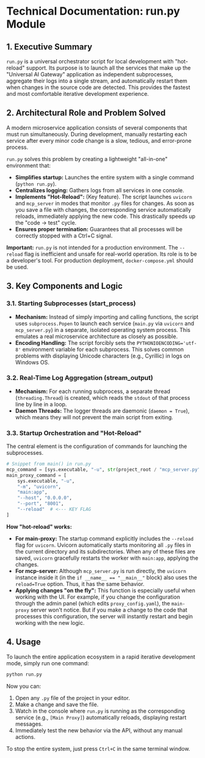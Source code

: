 # Technical Documentation: run.py Module

## 1. Executive Summary

`run.py` is a universal orchestrator script for local development with "hot-reload" support. Its purpose is to launch all the services that make up the "Universal AI Gateway" application as independent subprocesses, aggregate their logs into a single stream, and automatically restart them when changes in the source code are detected. This provides the fastest and most comfortable iterative development experience.

## 2. Architectural Role and Problem Solved

A modern microservice application consists of several components that must run simultaneously. During development, manually restarting each service after every minor code change is a slow, tedious, and error-prone process.

`run.py` solves this problem by creating a lightweight "all-in-one" environment that:
*   **Simplifies startup:** Launches the entire system with a single command (`python run.py`).
*   **Centralizes logging:** Gathers logs from all services in one console.
*   **Implements "Hot-Reload":** (Key feature). The script launches `uvicorn` and `mcp_server` in modes that monitor `.py` files for changes. As soon as you save a file with changes, the corresponding service automatically reloads, immediately applying the new code. This drastically speeds up the "code -> test" cycle.
*   **Ensures proper termination:** Guarantees that all processes will be correctly stopped with a Ctrl+C signal.

**Important:** `run.py` is not intended for a production environment. The `--reload` flag is inefficient and unsafe for real-world operation. Its role is to be a developer's tool. For production deployment, `docker-compose.yml` should be used.

## 3. Key Components and Logic

### 3.1. Starting Subprocesses (start_process)

*   **Mechanism:** Instead of simply importing and calling functions, the script uses `subprocess.Popen` to launch each service (`main.py` via `uvicorn` and `mcp_server.py`) in a separate, isolated operating system process. This emulates a real microservice architecture as closely as possible.
*   **Encoding Handling:** The script forcibly sets the `PYTHONIOENCODING='utf-8'` environment variable for each subprocess. This solves common problems with displaying Unicode characters (e.g., Cyrillic) in logs on Windows OS.

### 3.2. Real-Time Log Aggregation (stream_output)

*   **Mechanism:** For each running subprocess, a separate thread (`threading.Thread`) is created, which reads the `stdout` of that process line by line in a loop.
*   **Daemon Threads:** The logger threads are daemonic (`daemon = True`), which means they will not prevent the main script from exiting.

### 3.3. Startup Orchestration and "Hot-Reload"

The central element is the configuration of commands for launching the subprocesses.

```python
# Snippet from main() in run.py
mcp_command = [sys.executable, "-u", str(project_root / "mcp_server.py")]
main_proxy_command = [
    sys.executable, "-u",
    "-m", "uvicorn",
    "main:app",
    "--host", "0.0.0.0",
    "--port", "8001",
    "--reload"  # <--- KEY FLAG
]
```

**How "hot-reload" works:**
*   **For main-proxy:** The startup command explicitly includes the `--reload` flag for `uvicorn`. Uvicorn automatically starts monitoring all `.py` files in the current directory and its subdirectories. When any of these files are saved, `uvicorn` gracefully restarts the worker with `main:app`, applying the changes.
*   **For mcp-server:** Although `mcp_server.py` is run directly, the `uvicorn` instance inside it (in the `if __name__ == "__main__"` block) also uses the `reload=True` option. Thus, it has the same behavior.
*   **Applying changes "on the fly":** This function is especially useful when working with the UI. For example, if you change the configuration through the admin panel (which edits `proxy_config.yaml`), the `main-proxy` server won't notice. But if you make a change to the code that processes this configuration, the server will instantly restart and begin working with the new logic.

## 4. Usage

To launch the entire application ecosystem in a rapid iterative development mode, simply run one command:

```bash
python run.py
```

Now you can:
1.  Open any `.py` file of the project in your editor.
2.  Make a change and save the file.
3.  Watch in the console where `run.py` is running as the corresponding service (e.g., `[Main Proxy]`) automatically reloads, displaying restart messages.
4.  Immediately test the new behavior via the API, without any manual actions.

To stop the entire system, just press `Ctrl+C` in the same terminal window.